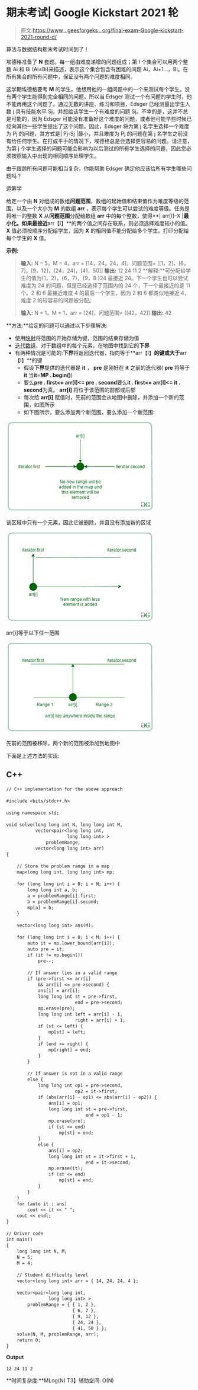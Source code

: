 # 期末考试| Google Kickstart 2021 轮

> 原文:[https://www . geesforgeks . org/final-exam-Google-kickstart-2021-round-d/](https://www.geeksforgeeks.org/final-exam-google-kickstart-2021-round-d/)

算法与数据结构期末考试时间到了！

埃德格准备了 **N** 套题。每一组由难度递增的问题组成；第 I 个集合可以用两个整数 Ai 和 Bi (Ai≤Bi)来描述，表示这个集合包含有困难的问题 Ai，Ai+1…，Bi。在所有集合的所有问题中，保证没有两个问题的难度相同。

这学期埃德格要考 **M** 的学生。他想用他的一组问题中的一个来测试每个学生。没有两个学生能得到完全相同的问题，所以当 Edsger 测试一个有问题的学生时，他不能再用这个问题了。通过无数的讲座、练习和项目，Edsger 已经测量出学生人数 j 具有技能水平 Sj，并想给该学生一个有难度的问题 Sj。不幸的是，这并不总是可能的，因为 Edsger 可能没有准备好这个难度的问题，或者他可能早些时候已经向其他一些学生提出了这个问题。因此，Edsger 将为第 j 名学生选择一个难度为 Pj 的问题，其方式是| Pj-Sj |最小，并且难度为 Pj 的问题在第 j 名学生之前没有给任何学生。在打成平手的情况下，埃德格总是会选择更容易的问题。请注意，为第 j 个学生选择的问题可能会影响为以后测试的所有学生选择的问题，因此您必须按照输入中出现的相同顺序处理学生。

由于跟踪所有问题可能相当复杂，你能帮助 Edsger 确定他应该给所有学生哪些问题吗？

运筹学

给定一个由 **N** 对组成的数组**问题范围**，数组的起始值和结束值作为难度等级的范围，以及一个大小为 **M** 的数组 **arr** ，表示每个学生可以尝试的难度等级。任务是将唯一的整数 **X** 从**问题范围**分配给数组 **arr** 中的每个整数，使得**| arr[I]–X |**最小化。如果最接近**arr【I】**的两个值之间存在联系，则必须选择难度较小的值。 **X** 值必须按顺序分配给学生，因为 **X** 的相同值不能分配给多个学生。打印分配给每个学生的 **X** 值。

**示例:**

> **输入:** N = 5，M = 4，arr = [14，24，24，4]，问题范围= [[1，2]，[6，7]，[9，12]，[24，24]，[41，50]]
> **输出:** 12 24 11 2
> **解释:**可分配给学生的值为{1，2}，{6，7}，{9，8 }24 最接近 24。下一个学生也可以尝试难度为 24 的问题，但是已经选择了范围内的 24 个，下一个最接近的是 11 个。2 和 6 最接近难度 4 的最后一个学生，因为 2 和 6 都类似地接近 4，难度 2 的较容易的问题被分配。
> 
> **输入:** N = 1，M = 1，arr = [24]，问题范围= [[42，42]]
> **输出:** 42

**方法:**给定的问题可以通过以下步骤解决:

*   使用[映射](https://www.geeksforgeeks.org/map-associative-containers-the-c-standard-template-library-stl/)将范围的开始存储为键，范围的结束存储为值
*   [迭代数组](https://www.geeksforgeeks.org/iterating-arrays-java/)，对于数组中的每个元素，在地图中找到它的**下界**
*   有两种情况是可能的:**下界**将返回迭代器，指向等于**arr【I】**的键或大于**arr【I】**的键
    *   假设**下界**提供的迭代器是 **it** ， **pre** 是刚好在 **it** 之前的迭代器( **pre** 将等于 **it** 当**it**=**MP . begin()**)
    *   要么**pre . first<= arr[I]<= pre . second**要么**it . first<= arr[I]<= it . second**为真。 **arr[i]** 将位于该范围的前部或后部
    *   每次给 **arr[i]** 赋值时，先前的范围会从地图中删除，并添加一个新的范围，如图所示
    *   如下图所示，要么添加两个新范围，要么添加一个新范围:

![](img/cd81e6520e5d797574226601b66eb691.png)

该区域中只有一个元素，因此它被删除，并且没有添加新的区域

![](img/7afbeb70c841bd0e1a433f77c4106b9a.png)

arr[i]等于以下任一范围

![](img/56ebede40ade1af838d6095f2e0bb1c4.png)

先前的范围被移除，两个新的范围被添加到地图中

下面是上述方法的实现:

## C++

```
// C++ implementation for the above approach

#include <bits/stdc++.h>

using namespace std;

void solve(long long int N, long long int M,
           vector<pair<long long int,
                       long long int> >
               problemRange,
           vector<long long int> arr)
{

    // Store the problem range in a map
    map<long long int, long long int> mp;

    for (long long int i = 0; i < N; i++) {
        long long int a, b;
        a = problemRange[i].first;
        b = problemRange[i].second;
        mp[a] = b;
    }

    vector<long long int> ans(M);

    for (long long int i = 0; i < M; i++) {
        auto it = mp.lower_bound(arr[i]);
        auto pre = it;
        if (it != mp.begin())
            pre--;

        // If answer lies in a valid range
        if (pre->first <= arr[i]
            && arr[i] <= pre->second) {
            ans[i] = arr[i];
            long long int st = pre->first,
                          end = pre->second;
            mp.erase(pre);
            long long int left = arr[i] - 1,
                          right = arr[i] + 1;
            if (st <= left) {
                mp[st] = left;
            }
            if (end >= right) {
                mp[right] = end;
            }
        }

        // If answer is not in a valid range
        else {
            long long int op1 = pre->second,
                          op2 = it->first;
            if (abs(arr[i] - op1) <= abs(arr[i] - op2)) {
                ans[i] = op1;
                long long int st = pre->first,
                              end = op1 - 1;
                mp.erase(pre);
                if (st <= end)
                    mp[st] = end;
            }
            else {
                ans[i] = op2;
                long long int st = it->first + 1,
                              end = it->second;
                mp.erase(it);
                if (st <= end)
                    mp[st] = end;
            }
        }
    }
    for (auto it : ans)
        cout << it << " ";
    cout << endl;
}

// Driver code
int main()
{
    long long int N, M;
    N = 5;
    M = 4;

    // Student difficulty level
    vector<long long int> arr = { 14, 24, 24, 4 };

    vector<pair<long long int,
                long long int> >
        problemRange = { { 1, 2 },
                         { 6, 7 },
                         { 9, 12 },
                         { 24, 24 },
                         { 41, 50 } };
    solve(N, M, problemRange, arr);
    return 0;
}
```

**Output**

```
12 24 11 2 
```

**时间复杂度:**MLog(N)
T3】辅助空间: O(N)